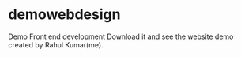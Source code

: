 # demowebdesign
Demo Front end  development
Download it and see the website demo created by Rahul Kumar(me).
